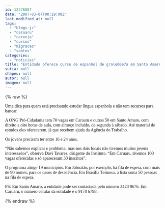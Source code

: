 ```yaml
---
id: 12376887
date: "2007-03-07T00:19:00Z"
last_modified_at: null
tags:
  - "blogs-jc"
  - "caruaru"
  - "cerveja"
  - "cursos"
  - "migracao"
  - "santos"
categories:
  - "noticias"
title: "Entidade oferece curso de espanhol de gra\u00e7a em Santo Amaro e Caruaru. Veja aqui no ex-Blog do JC"
sutia: null
chapeu: null
autor: null
imagem: null
---
```

{% raw %}
<p><P><FONT face=Verdana>Uma dica para quem está precisando estudar língua espanhola e não tem recursos para bancar. </FONT></P></p>
<p><P><FONT face=Verdana>A ONG Pró-Cidadania tem 70 vagas em Caruaru e outras 50 em Santo Amaro, com direito a oito horas de aula, com almoço incluído, de segunda à sábado. Até material de estudos eles oferecerem, já que recebem ajuda da Agência do Trabalho. </FONT></P></p>
<p><P><FONT face=Verdana>Os jovens precisam ter entre 16 e 24 anos.</FONT></P></p>
<p><P><FONT face=Verdana>“Não sabemos explicar o problema, mas nos dois locais não tivemos muitos jovens interessados”, observa Davi Tavares, dirigente do Instituto. “Em Caruaru, tivemos 100 vagas oferecidas e só apareceram 30 inscritos”.</FONT></P></p>
<p><P><FONT face=Verdana>O programa atinge 19 municípios. Em Jaboatão, por exemplo, há fila de espera, com mais de 90 nomes, para os casos de desistência. Em Brasília Teimosa, a lista soma 50 pessoas na fila de espera.</FONT></P></p>
<p><P><FONT face=Verdana>PS: Em Santo Amaro, a entidade pode ser contactada pelo número 3423 9676. Em Caruaru, o número celular da entidade é o 9178 6798.</FONT></P> </p>
{% endraw %}
